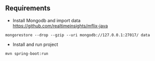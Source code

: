 ## Requirements

- Install Mongodb and import data https://github.com/realtimeinsights/mflix-java
                                  
```
mongorestore --drop --gzip --uri mongodb://127.0.0.1:27017/ data
```
- Install and run project
```
mvn spring-boot:run
```


